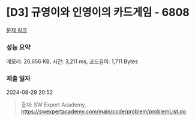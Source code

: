 # [D3] 규영이와 인영이의 카드게임 - 6808 

[문제 링크](https://swexpertacademy.com/main/code/problem/problemDetail.do?contestProbId=AWgv9va6HnkDFAW0) 

### 성능 요약

메모리: 20,656 KB, 시간: 3,211 ms, 코드길이: 1,711 Bytes

### 제출 일자

2024-08-29 20:52



> 출처: SW Expert Academy, https://swexpertacademy.com/main/code/problem/problemList.do